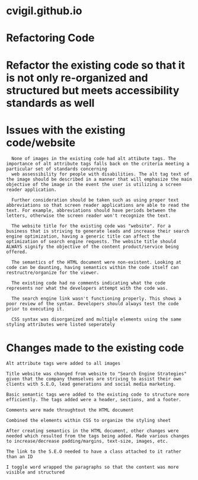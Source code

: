 # cvigil.github.io

# Refactoring Code 

# Refactor the existing code so that it is not only re-organized and structured but meets accessibility standards as well 

# Issues with the existing code/website 

      None of images in the existing code had alt attibute tags. The importance of alt attribute tags falls back on the criteria meeting a particular set of standards concerning 
      web assessibility for people with disabilities. The alt tag text of the image should be described in a manner that will emphasize the main objective of the image in the event the user is utilizing a screen reader application. 
      
      Further consideration should be taken such as using proper text abbreviations so that screen reader applications are able to read the text. For example, abbreviations should have periods between the letters, otherwise the screen reader won't recognize the text.

      The website title for the existing code was "website". For a business that is striving to generate leads and increase their search engine optimization, having a generic title can affect the optimization of search engine requests. The website title should ALWAYS signify the objective of the content product/service being offered.

      The semantics of the HTML document were non-existent. Looking at code can be daunting, having semantics within the code itself can restructre/organize for the viewer. 

      The existing code had no comments indicating what the code represents nor what the developers attempt with the code was. 

      The search engine link wasn't functioning properly. This shows a poor review of the syntax. Developers should always test the code prior to executing it. 

      CSS syntax was disorganized and multiple elements using the same styling attributes were listed seperately 

# Changes made to the existing code 

    Alt attribute tags were added to all images 

    Title website was changed from website to "Search Engine Strategies" given that the company themselves are striving to assist their own clients with S.E.O, lead generations and social media marketing. 

    Basic semantic tags were added to the existing code to structure more efficiently. The tags added were a header, sections, and a footer. 

    Comments were made throughtout the HTML document 

    Combined the elements within CSS to organize the styling sheet 

    After creating semantics in the HTML document, other changes were needed which resulted from the tags being added. Made various changes to increase/decrease padding/margins, text-size, images, etc. 

    The link to the S.E.O needed to have a class attached to it rather than an ID 

    I toggle word wrapped the paragraphs so that the content was more visible and structured 
